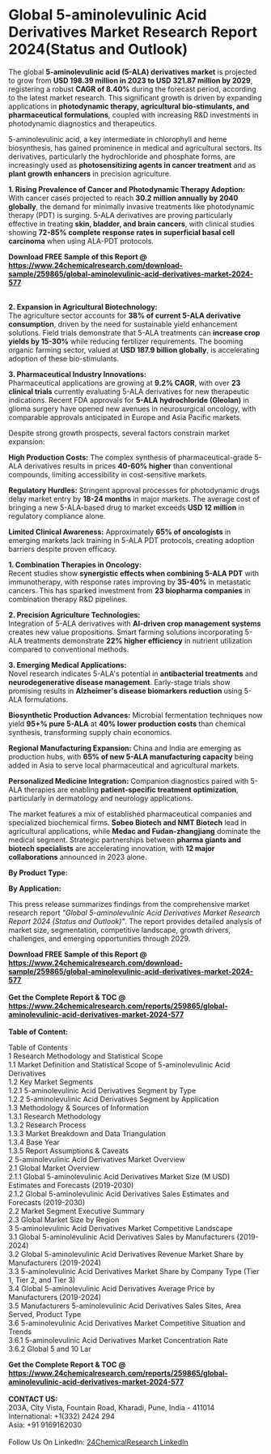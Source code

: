 <h1>Global 5-aminolevulinic Acid Derivatives Market Research Report 2024(Status and Outlook)</h1><p>The global <strong>5-aminolevulinic acid (5-ALA) derivatives market</strong> is projected to grow from <strong>USD 198.39 million in 2023 to USD 321.87 million by 2029</strong>, registering a robust <strong>CAGR of 8.40%</strong> during the forecast period, according to the latest market research. This significant growth is driven by expanding applications in <strong>photodynamic therapy, agricultural bio-stimulants, and pharmaceutical formulations</strong>, coupled with increasing R&amp;D investments in photodynamic diagnostics and therapeutics.</p><p>5-aminolevulinic acid, a key intermediate in chlorophyll and heme biosynthesis, has gained prominence in medical and agricultural sectors. Its derivatives, particularly the hydrochloride and phosphate forms, are increasingly used as <strong>photosensitizing agents in cancer treatment</strong> and as <strong>plant growth enhancers</strong> in precision agriculture.</p><p><strong>1. Rising Prevalence of Cancer and Photodynamic Therapy Adoption:</strong><br>
With cancer cases projected to reach <strong>30.2 million annually by 2040 globally</strong>, the demand for minimally invasive treatments like photodynamic therapy (PDT) is surging. 5-ALA derivatives are proving particularly effective in treating <strong>skin, bladder, and brain cancers</strong>, with clinical studies showing <strong>72-85% complete response rates in superficial basal cell carcinoma</strong> when using ALA-PDT protocols.</p><div><b>Download FREE Sample of this Report @ 
            <a href="https://www.24chemicalresearch.com/download-sample/259865/global-aminolevulinic-acid-derivatives-market-2024-577">
            https://www.24chemicalresearch.com/download-sample/259865/global-aminolevulinic-acid-derivatives-market-2024-577</a></b></div><br><p><strong>2. Expansion in Agricultural Biotechnology:</strong><br>
The agriculture sector accounts for <strong>38% of current 5-ALA derivative consumption</strong>, driven by the need for sustainable yield enhancement solutions. Field trials demonstrate that 5-ALA treatments can <strong>increase crop yields by 15-30%</strong> while reducing fertilizer requirements. The booming organic farming sector, valued at <strong>USD 187.9 billion globally</strong>, is accelerating adoption of these bio-stimulants.</p><p><strong>3. Pharmaceutical Industry Innovations:</strong><br>
Pharmaceutical applications are growing at <strong>9.2% CAGR</strong>, with over <strong>23 clinical trials</strong> currently evaluating 5-ALA derivatives for new therapeutic indications. Recent FDA approvals for <strong>5-ALA hydrochloride (Gleolan)</strong> in glioma surgery have opened new avenues in neurosurgical oncology, with comparable approvals anticipated in Europe and Asia Pacific markets.</p><p>Despite strong growth prospects, several factors constrain market expansion:</p><p><strong>High Production Costs:</strong> The complex synthesis of pharmaceutical-grade 5-ALA derivatives results in prices <strong>40-60% higher</strong> than conventional compounds, limiting accessibility in cost-sensitive markets.</p><p><strong>Regulatory Hurdles:</strong> Stringent approval processes for photodynamic drugs delay market entry by <strong>18-24 months</strong> in major markets. The average cost of bringing a new 5-ALA-based drug to market exceeds <strong>USD 12 million</strong> in regulatory compliance alone.</p><p><strong>Limited Clinical Awareness:</strong> Approximately <strong>65% of oncologists</strong> in emerging markets lack training in 5-ALA PDT protocols, creating adoption barriers despite proven efficacy.</p><p><strong>1. Combination Therapies in Oncology:</strong><br>
Recent studies show <strong>synergistic effects when combining 5-ALA PDT</strong> with immunotherapy, with response rates improving by <strong>35-40%</strong> in metastatic cancers. This has sparked investment from <strong>23 biopharma companies</strong> in combination therapy R&amp;D pipelines.</p><p><strong>2. Precision Agriculture Technologies:</strong><br>
Integration of 5-ALA derivatives with <strong>AI-driven crop management systems</strong> creates new value propositions. Smart farming solutions incorporating 5-ALA treatments demonstrate <strong>22% higher efficiency</strong> in nutrient utilization compared to conventional methods.</p><p><strong>3. Emerging Medical Applications:</strong><br>
Novel research indicates 5-ALA's potential in <strong>antibacterial treatments</strong> and <strong>neurodegenerative disease management</strong>. Early-stage trials show promising results in <strong>Alzheimer's disease biomarkers reduction</strong> using 5-ALA formulations.</p><p><strong>Biosynthetic Production Advances:</strong> Microbial fermentation techniques now yield <strong>95+% pure 5-ALA</strong> at <strong>40% lower production costs</strong> than chemical synthesis, transforming supply chain economics.</p><p><strong>Regional Manufacturing Expansion:</strong> China and India are emerging as production hubs, with <strong>65% of new 5-ALA manufacturing capacity</strong> being added in Asia to serve local pharmaceutical and agricultural markets.</p><p><strong>Personalized Medicine Integration:</strong> Companion diagnostics paired with 5-ALA therapies are enabling <strong>patient-specific treatment optimization</strong>, particularly in dermatology and neurology applications.</p><p>The market features a mix of established pharmaceutical companies and specialized biochemical firms. <strong>Sobeo Biotech and NMT Biotech</strong> lead in agricultural applications, while <strong>Medac and Fudan-zhangjiang</strong> dominate the medical segment. Strategic partnerships between <strong>pharma giants and biotech specialists</strong> are accelerating innovation, with <strong>12 major collaborations</strong> announced in 2023 alone.</p><p><strong>By Product Type:</strong></p><p><strong>By Application:</strong></p><p>This press release summarizes findings from the comprehensive market research report <em>"Global 5-aminolevulinic Acid Derivatives Market Research Report 2024 (Status and Outlook)"</em>. The report provides detailed analysis of market size, segmentation, competitive landscape, growth drivers, challenges, and emerging opportunities through 2029.</p><div><b>Download FREE Sample of this Report @ 
            <a href="https://www.24chemicalresearch.com/download-sample/259865/global-aminolevulinic-acid-derivatives-market-2024-577">
            https://www.24chemicalresearch.com/download-sample/259865/global-aminolevulinic-acid-derivatives-market-2024-577</a></b></div><br><div><b>Get the Complete Report & TOC @ 
            <a href="https://www.24chemicalresearch.com/reports/259865/global-aminolevulinic-acid-derivatives-market-2024-577">
            https://www.24chemicalresearch.com/reports/259865/global-aminolevulinic-acid-derivatives-market-2024-577</a></b></div><br>
            <b>Table of Content:</b><p>Table of Contents<br />
1 Research Methodology and Statistical Scope<br />
1.1 Market Definition and Statistical Scope of 5-aminolevulinic Acid Derivatives<br />
1.2 Key Market Segments<br />
1.2.1 5-aminolevulinic Acid Derivatives Segment by Type<br />
1.2.2 5-aminolevulinic Acid Derivatives Segment by Application<br />
1.3 Methodology & Sources of Information<br />
1.3.1 Research Methodology<br />
1.3.2 Research Process<br />
1.3.3 Market Breakdown and Data Triangulation<br />
1.3.4 Base Year<br />
1.3.5 Report Assumptions & Caveats<br />
2 5-aminolevulinic Acid Derivatives Market Overview<br />
2.1 Global Market Overview<br />
2.1.1 Global 5-aminolevulinic Acid Derivatives Market Size (M USD) Estimates and Forecasts (2019-2030)<br />
2.1.2 Global 5-aminolevulinic Acid Derivatives Sales Estimates and Forecasts (2019-2030)<br />
2.2 Market Segment Executive Summary<br />
2.3 Global Market Size by Region<br />
3 5-aminolevulinic Acid Derivatives Market Competitive Landscape<br />
3.1 Global 5-aminolevulinic Acid Derivatives Sales by Manufacturers (2019-2024)<br />
3.2 Global 5-aminolevulinic Acid Derivatives Revenue Market Share by Manufacturers (2019-2024)<br />
3.3 5-aminolevulinic Acid Derivatives Market Share by Company Type (Tier 1, Tier 2, and Tier 3)<br />
3.4 Global 5-aminolevulinic Acid Derivatives Average Price by Manufacturers (2019-2024)<br />
3.5 Manufacturers 5-aminolevulinic Acid Derivatives Sales Sites, Area Served, Product Type<br />
3.6 5-aminolevulinic Acid Derivatives Market Competitive Situation and Trends<br />
3.6.1 5-aminolevulinic Acid Derivatives Market Concentration Rate<br />
3.6.2 Global 5 and 10 Lar</p><div><b>Get the Complete Report & TOC @ 
            <a href="https://www.24chemicalresearch.com/reports/259865/global-aminolevulinic-acid-derivatives-market-2024-577">
            https://www.24chemicalresearch.com/reports/259865/global-aminolevulinic-acid-derivatives-market-2024-577</a></b></div><br><b>CONTACT US:</b><br>
            203A, City Vista, Fountain Road, Kharadi, Pune, India - 411014<br>
            International: +1(332) 2424 294<br>
            Asia: +91 9169162030 <br><br>
            Follow Us On LinkedIn: <a href="https://www.linkedin.com/company/24chemicalresearch/">24ChemicalResearch LinkedIn</a>